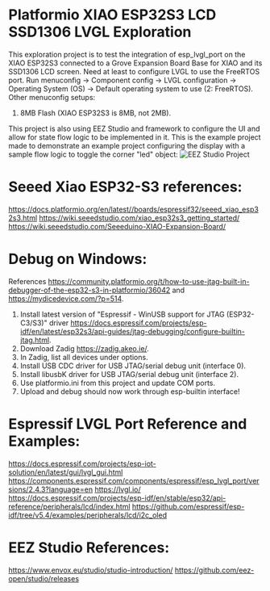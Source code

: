 # Platformio XIAO ESP32S3 LCD SSD1306 LVGL Exploration
This exploration project is to test the integration of esp_lvgl_port on the XIAO ESP32S3 connected to a Grove Expansion Board Base for XIAO and its SSD1306 LCD screen.
Need at least to configure LVGL to use the FreeRTOS port. Run menuconfig -> Component config -> LVGL configuration -> Operating System (OS) -> Default operating system to use (2: FreeRTOS).
Other menuconfig setups:
1. 8MB Flash (XIAO ESP32S3 is 8MB, not 2MB).

This project is also using EEZ Studio and framework to configure the UI and allow for state flow logic to be implemented in it.
This is the example project made to demonstrate an example project configuring the display with a sample flow logic to toggle the corner "led" object:
![EEZ Studio Project](doc/EEZ_Studio_Project.png.png)

# Seeed Xiao ESP32-S3 references:
https://docs.platformio.org/en/latest//boards/espressif32/seeed_xiao_esp32s3.html
https://wiki.seeedstudio.com/xiao_esp32s3_getting_started/
https://wiki.seeedstudio.com/Seeeduino-XIAO-Expansion-Board/

# Debug on Windows:
References https://community.platformio.org/t/how-to-use-jtag-built-in-debugger-of-the-esp32-s3-in-platformio/36042 and https://mydicedevice.com/?p=514.
1. Install latest version of "Espressif - WinUSB support for JTAG (ESP32-C3/S3)" driver https://docs.espressif.com/projects/esp-idf/en/latest/esp32s3/api-guides/jtag-debugging/configure-builtin-jtag.html.
2. Download Zadig https://zadig.akeo.ie/.
3. In Zadig, list all devices under options.
4. Install USB CDC driver for USB JTAG/serial debug unit (interface 0).
5. Install libusbK driver for USB JTAG/serial debug unit (interface 2).
6. Use platformio.ini from this project and update COM ports.
7. Upload and debug should now work through esp-builtin interface!

# Espressif LVGL Port Reference and Examples:
https://docs.espressif.com/projects/esp-iot-solution/en/latest/gui/lvgl_gui.html
https://components.espressif.com/components/espressif/esp_lvgl_port/versions/2.4.3?language=en
https://lvgl.io/
https://docs.espressif.com/projects/esp-idf/en/stable/esp32/api-reference/peripherals/lcd/index.html
https://github.com/espressif/esp-idf/tree/v5.4/examples/peripherals/lcd/i2c_oled

# EEZ Studio References:
https://www.envox.eu/studio/studio-introduction/
https://github.com/eez-open/studio/releases